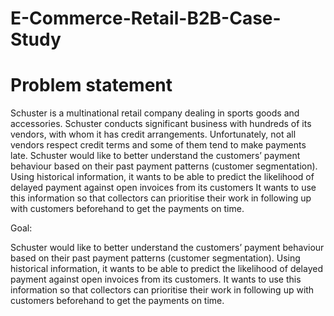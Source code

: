 # E-Commerce-Retail-B2B-Case-Study

# Problem statement

Schuster is a multinational retail company dealing in sports goods and accessories. Schuster conducts significant business with hundreds of its vendors, with whom it has credit arrangements. Unfortunately, not all vendors respect credit terms and some of them tend to make payments late.
Schuster would like to better understand the customers’ payment behaviour based on their past payment patterns (customer segmentation).
Using historical information, it wants to be able to predict the likelihood of delayed payment against open invoices from its customers
It wants to use this information so that collectors can prioritise their work in following up with customers beforehand to get the payments on time.

Goal:

Schuster would like to better understand the customers’ payment behaviour based on their past payment patterns (customer segmentation).
Using historical information, it wants to be able to predict the likelihood of delayed payment against open invoices from its customers.
It wants to use this information so that collectors can prioritise their work in following up with customers beforehand to get the payments on time.

